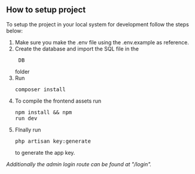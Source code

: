## How to setup project

To setup the project in your local system for development follow the steps below:

1. Make sure you make the .env file using the .env.example as reference.
2. Create the database and import the SQL file in the <pre>_DB</pre> folder
3. Run <pre>composer install</pre>
4. To compile the frontend assets run <pre>npm install && npm run dev</pre>
5. FInally run <pre>php artisan key:generate</pre> to generate the app key.

_*Additionally the admin login route can be found at "/login".*_


